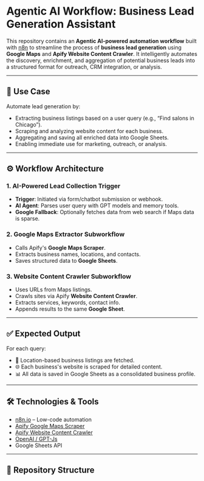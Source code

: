 # Agentic AI Workflow: Business Lead Generation Assistant

This repository contains an **Agentic AI-powered automation workflow** built with [n8n](https://n8n.io/) to streamline the process of **business lead generation** using **Google Maps** and **Apify Website Content Crawler**. It intelligently automates the discovery, enrichment, and aggregation of potential business leads into a structured format for outreach, CRM integration, or analysis.

---

## 🎯 Use Case

Automate lead generation by:
- Extracting business listings based on a user query (e.g., “Find salons in Chicago”).
- Scraping and analyzing website content for each business.
- Aggregating and saving all enriched data into Google Sheets.
- Enabling immediate use for marketing, outreach, or analysis.

---

## ⚙️ Workflow Architecture

### 1. AI-Powered Lead Collection Trigger
- **Trigger**: Initiated via form/chatbot submission or webhook.
- **AI Agent**: Parses user query with GPT models and memory tools.
- **Google Fallback**: Optionally fetches data from web search if Maps data is sparse.

### 2. Google Maps Extractor Subworkflow
- Calls Apify's **Google Maps Scraper**.
- Extracts business names, locations, and contacts.
- Saves structured data to **Google Sheets**.

### 3. Website Content Crawler Subworkflow
- Uses URLs from Maps listings.
- Crawls sites via Apify **Website Content Crawler**.
- Extracts services, keywords, contact info.
- Appends results to the same **Google Sheet**.

---

## ✅ Expected Output

For each query:
- 📍 Location-based business listings are fetched.
- 🌐 Each business's website is scraped for detailed content.
- 📊 All data is saved in Google Sheets as a consolidated business profile.

---

## 🛠 Technologies & Tools

- [n8n.io](https://n8n.io/) – Low-code automation
- [Apify Google Maps Scraper](https://apify.com/apify/google-maps-scraper)
- [Apify Website Content Crawler](https://apify.com/apify/website-content-crawler)
- [OpenAI / GPT-Js](https://platform.openai.com/)
- Google Sheets API

---

## 📁 Repository Structure


